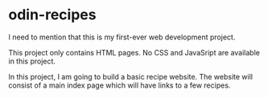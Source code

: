 # odin-recipes

I need to mention that this is my first-ever web development project.

This project only contains HTML pages. No CSS and JavaSript are available in this project.

In this project, I am going to build a basic recipe website. The website will consist of a main index page which will have links to a few recipes.
